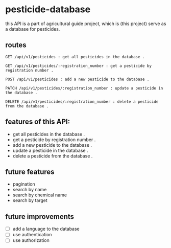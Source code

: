 # pesticide-database

this API is a part of agricultural guide project, which is (this project) serve as a database for pesticides.

## routes

``` HTTP
GET /api/v1/pesticides : get all pesticides in the database .

GET /api/v1/pesticides/:registration_number : get a pesticide by registration number .

POST /api/v1/pesticides : add a new pesticide to the database .

PATCH /api/v1/pesticides/:registration_number : update a pesticide in the database .

DELETE /api/v1/pesticides/:registration_number : delete a pesticide from the database .
```

## features of this API:

* get all pesticides in the database .
* get a pesticide by registration number .
* add a new pesticide to the database .
* update a pesticide in the database .
* delete a pesticide from the database .

## future features

* pagination
* search by name
* search by chemical name
* search by target

## future improvements

* [ ] add a language to the database
* [ ] use authentication
* [ ] use authorization

